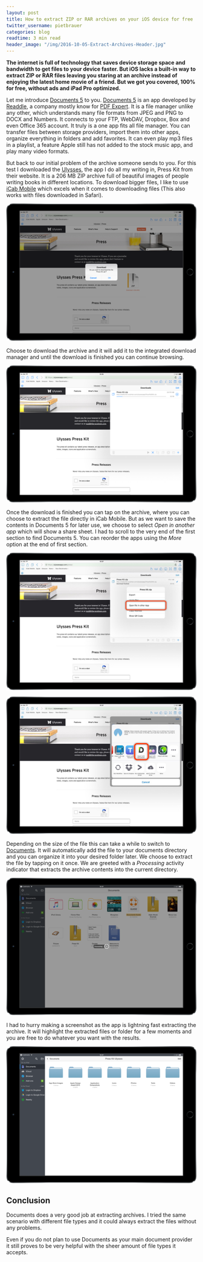 ```yaml
---
layout: post
title: How to extract ZIP or RAR archives on your iOS device for free
twitter_username: pietbrauer
categories: blog
readtime: 3 min read
header_image: "/img/2016-10-05-Extract-Archives-Header.jpg"
---
```


__The internet is full of technology that saves device storage space and bandwidth to get files to your device faster. But iOS lacks a built-in way to extract ZIP or RAR files leaving you staring at an archive instead of enjoying the latest home movie of a friend. But we got you covered, 100% for free, without ads and iPad Pro optimized.__


Let me introduce [Documents 5](https://itunes.apple.com/us/app/documents-5-file-manager-pdf/id364901807?mt=8) to you. [Documents 5](https://itunes.apple.com/us/app/documents-5-file-manager-pdf/id364901807?mt=8) is an app developed by [Readdle](https://readdle.com), a company mostly know for [PDF Expert](https://readdle.com/products/pdfexpert5). It is a file manager unlike any other, which understands many file formats from JPEG and PNG to DOCX and Numbers. It connects to your FTP, WebDAV, Dropbox, Box and even Office 365 account.
It truly is a one app fits all file manager. You can transfer files between storage providers, import them into other apps, organize everything in folders and add favorites. It can even play mp3 files in a playlist, a feature Apple still has not added to the stock music app, and play many video formats.

But back to our initial problem of the archive someone sends to you. For this test I downloaded the [Ulysses](https://itunes.apple.com/us/app/ulysses/id950335311?mt=8), the app I do all my writing in, Press Kit from their website. It is a 206 MB ZIP archive full of beautiful images of people writing books in different locations. To download bigger files, I like to use [iCab Mobile](https://itunes.apple.com/en/app/icab-mobile-web-browser/id308111628?mt=8) which excels when it comes to downloading files (This also works with files downloaded in Safari).

![](/img/2016-10-05-Extract-Archives-0.PNG)

Choose to download the archive and it will add it to the integrated  download manager and until the download is finished you can continue browsing.

![](/img/2016-10-05-Extract-Archives-1.PNG)

Once the download is finished you can tap on the archive, where you can choose to extract the file directly in iCab Mobile. But as we want to save the contents in Documents 5 for later use, we choose to select *Open in another app* which will show a share sheet. I had to scroll to the very end of the first section to find Documents 5. You can reorder the apps using the *More* option at the end of first section.

![](/img/2016-10-05-Extract-Archives-2.PNG)

![](/img/2016-10-05-Extract-Archives-3.PNG)

Depending on the size of the file this can take a while to switch to [Documents](https://itunes.apple.com/app/documents-by-readdle/id364901807). It will automatically add the file to your documents directory and you can organize it into your desired folder later. We choose to extract the file by tapping on it once. We are greeted with a *Processing* activity indicator that extracts the archive contents into the current directory.

![](/img/2016-10-05-Extract-Archives-4.PNG)

I had to hurry making a screenshot as the app is lightning fast extracting the archive. It will highlight the extracted files or folder for a few moments and you are free to do whatever you want with the results.

![](/img/2016-10-05-Extract-Archives-5.PNG)

## Conclusion

Documents does a very good job at extracting archives. I tried the same scenario with different file types and it could always extract the files without any problems.

Even if you do not plan to use Documents as your main document provider it still proves to be very helpful with the sheer amount of file types it accepts.